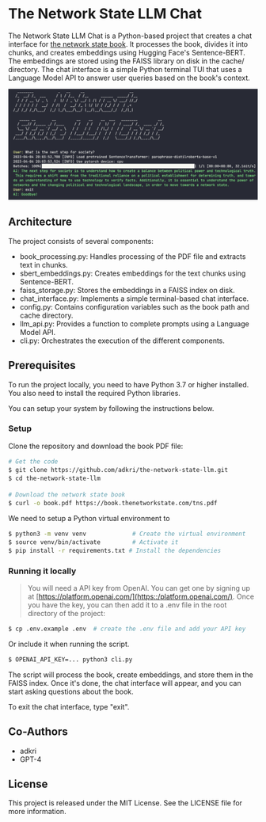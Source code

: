 # The Network State LLM Chat

The Network State LLM Chat is a Python-based project that creates a chat interface for [the network state book](https://thenetworkstate.com). It processes the book, divides it into chunks, and creates embeddings using Hugging Face's Sentence-BERT. The embeddings are stored using the FAISS library on disk in the cache/ directory. The chat interface is a simple Python terminal TUI that uses a Language Model API to answer user queries based on the book's context.

![Screenshot](images/screenshot.png)


## Architecture
The project consists of several components:

- book_processing.py: Handles processing of the PDF file and extracts text in chunks.
- sbert_embeddings.py: Creates embeddings for the text chunks using Sentence-BERT.
- faiss_storage.py: Stores the embeddings in a FAISS index on disk.
- chat_interface.py: Implements a simple terminal-based chat interface.
- config.py: Contains configuration variables such as the book path and cache directory.
- llm_api.py: Provides a function to complete prompts using a Language Model API.
- cli.py: Orchestrates the execution of the different components.


## Prerequisites
To run the project locally, you need to have Python 3.7 or higher installed. You also need to install the required Python libraries.

You can setup your system by following the instructions below.

### Setup
Clone the repository and download the book PDF file:
```sh
# Get the code
$ git clone https://github.com/adkri/the-network-state-llm.git
$ cd the-network-state-llm

# Download the network state book
$ curl -o book.pdf https://book.thenetworkstate.com/tns.pdf
```

We need to setup a Python virtual environment to 
```sh
$ python3 -m venv venv             # Create the virtual environment
$ source venv/bin/activate         # Activate it
$ pip install -r requirements.txt # Install the dependencies
```

### Running it locally
> You will need a API key from OpenAI. You can get one by signing up at [https://platform.openai.com/](https::/platform.openai.com/). Once you have the key, you can then add it to a .env file in the root directory of the project:
```sh
$ cp .env.example .env  # create the .env file and add your API key
```
Or include it when running the script.
```sh
$ OPENAI_API_KEY=... python3 cli.py
```

The script will process the book, create embeddings, and store them in the FAISS index. Once it's done, the chat interface will appear, and you can start asking questions about the book.

To exit the chat interface, type "exit".

## Co-Authors
- adkri
- GPT-4

## License
This project is released under the MIT License. See the LICENSE file for more information.  

